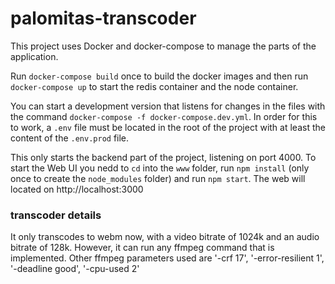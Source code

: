 # palomitas-transcoder

This project uses Docker and docker-compose to manage the parts of the application.

Run `docker-compose build` once to build the docker images and then run `docker-compose up` to start the redis container and the node container.

You can start a development version that listens for changes in the files with the command `docker-compose -f docker-compose.dev.yml`. In order for this to work, a `.env` file must be located in the root of the project with at least the content of the `.env.prod` file.

This only starts the backend part of the project, listening on port 4000. To start the Web UI you nedd to `cd` into the `www` folder, run `npm install` (only once to create the `node_modules` folder) and run `npm start`. The web will located on http://localhost:3000

### transcoder details

It only transcodes to webm now, with a video bitrate of 1024k and an audio bitrate of 128k. However, it can run any ffmpeg command that is implemented. Other ffmpeg parameters used are '-crf 17', '-error-resilient 1', '-deadline good', '-cpu-used 2'
